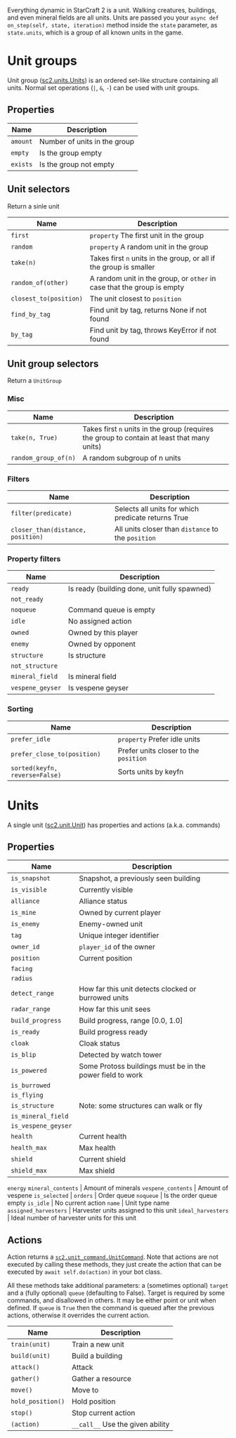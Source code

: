 Everything dynamic in StarCraft 2 is a unit. Walking creatures, buildings, and even mineral fields are all units. Units are passed you your `async def on_step(self, state, iteration)` method inside the `state` parameter, as `state.units`, which is a group of all known units in the game.

# Unit groups

Unit group ([sc2.units.Units](https://github.com/Dentosal/python-sc2/blob/master/sc2/units.py)) is an ordered set-like structure containing all units. Normal set operations (`|`, `&`, `-`) can be used with unit groups.

## Properties

Name             | Description
-----------------|-------------
`amount`         | Number of units in the group
`empty`          | Is the group empty
`exists`         | Is the group not empty

## Unit selectors

Return a sinle unit

Name                  | Description
----------------------|-------------
`first`               | `property` The first unit in the group
`random`              | `property` A random unit in the group
`take(n)`             | Takes first `n` units in the group, or all if the group is smaller
`random_of(other)`    | A random unit in the group, or `other` in case that the group is empty
`closest_to(position)`| The unit closest to `position`
`find_by_tag`         | Find unit by tag, returns None if not found
`by_tag`              | Find unit by tag, throws KeyError if not found

## Unit group selectors

Return a `UnitGroup`

### Misc

Name                             | Description
---------------------------------|-------------
`take(n, True)`                  | Takes first `n` units in the group (requires the group to contain at least that many units)
`random_group_of(n)`             | A random subgroup of n units

### Filters

Name                             | Description
---------------------------------|-------------
`filter(predicate)`              | Selects all units for which predicate returns True
`closer_than(distance, position)`| All units closer than `distance` to the `position`

### Property filters

Name            | Description
----------------|-------------
`ready`         | Is ready (building done, unit fully spawned)
`not_ready`     |
`noqueue`       | Command queue is empty 
`idle`          | No assigned action
`owned`         | Owned by this player
`enemy`         | Owned by opponent
`structure`     | Is structure
`not_structure` |
`mineral_field` | Is mineral field
`vespene_geyser`| Is vespene geyser

### Sorting

Name                             | Description
---------------------------------|-------------
`prefer_idle`                    | `property` Prefer idle units
`prefer_close_to(position)`      | Prefer units closer to the `position`
`sorted(keyfn, reverse=False)`   | Sorts units by keyfn

# Units

A single unit ([sc2.unit.Unit](https://github.com/Dentosal/python-sc2/blob/master/sc2/unit.py)) has properties and actions (a.k.a. commands)

## Properties

Name               | Description
-------------------|-------------
`is_snapshot`      | Snapshot, a previously seen building
`is_visible`       | Currently visible
`alliance`         | Alliance status
`is_mine`          | Owned by current player
`is_enemy`         | Enemy-owned unit
`tag`              | Unique integer identifier
`owner_id`         | `player_id` of the owner
`position`         | Current position
`facing`           | 
`radius`           |
`detect_range`     | How far this unit detects clocked or burrowed units
`radar_range`      | How far this unit sees
`build_progress`   | Build progress, range [0.0, 1.0]
`is_ready`         | Build progress ready
`cloak`            | Cloak status
`is_blip`          | Detected by watch tower
`is_powered`       | Some Protoss buildings must be in the power field to work
`is_burrowed`      |
`is_flying`        |
`is_structure`     | Note: some structures can walk or fly
`is_mineral_field` |
`is_vespene_geyser`|
`health`           | Current health
`health_max`       | Max health
`shield`           | Current shield
`shield_max`       | Max shield
`energy`
`mineral_contents` | Amount of minerals
`vespene_contents` | Amount of vespene
`is_selected`      |
`orders`           | Order queue
`noqueue`          | Is the order queue empty
`is_idle`          | No current action
`name`             | Unit type name
`assigned_harvesters` | Harvester units assigned to this unit
`ideal_harvesters` | Ideal number of harvester units for this unit

## Actions

Action returns a [`sc2.unit_command.UnitCommand`](https://github.com/Dentosal/python-sc2/blob/master/sc2/unit_command.py). Note that actions are not executed by calling these methods, they just create the action that can be executed by `await self.do(action)` in your bot class.

All these methods take additional parameters: a (sometimes optional) `target` and a (fully optional) `queue` (defaulting to False). Target is required by some commands, and disallowed in others. It may be either point or unit when defined. If `queue` is `True` then the command is queued after the previous actions, otherwise it overrides the current action.

Name               | Description
-------------------|-------------
`train(unit)`      | Train a new unit
`build(unit)`      | Build a building
`attack()`         | Attack
`gather()`         | Gather a resource
`move()`           | Move to
`hold_position()`  | Hold position
`stop()`           | Stop current action
`(action)`         | `__call__` Use the given ability